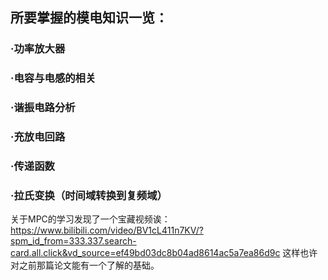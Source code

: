 ## 所要掌握的模电知识一览：
### ·功率放大器
### ·电容与电感的相关
### ·谐振电路分析
### ·充放电回路
### ·传递函数
### ·拉氏变换（时间域转换到复频域）

关于MPC的学习发现了一个宝藏视频诶：
https://www.bilibili.com/video/BV1cL411n7KV/?spm_id_from=333.337.search-card.all.click&vd_source=ef49bd03dc8b04ad8614ac5a7ea86d9c
这样也许对之前那篇论文能有一个了解的基础。